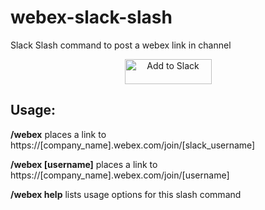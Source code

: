 # webex-slack-slash
Slack Slash command to post a webex link in channel

<p align="center">
  <a href="https://slack.com/oauth/authorize?scope=commands&client_id=186953179031.186934345238">
    <img alt="Add to Slack" height="40" width="139" src="https://platform.slack-edge.com/img/add_to_slack.png" srcset="https://platform.slack-edge.com/img/add_to_slack.png 1x, https://platform.slack-edge.com/img/add_to_slack@2x.png 2x" />
  </a>
</p>

## Usage:

<b>/webex</b> places a link to https://[company_name].webex.com/join/[slack_username]

<b>/webex [username]</b> places a link to https://[company_name].webex.com/join/[username]

<b>/webex help</b> lists usage options for this slash command
